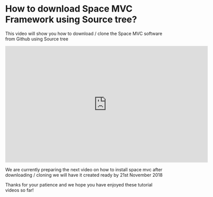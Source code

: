 # How to download Space MVC Framework using Source tree?

This video will show you how to download / clone the Space MVC software from Github using Source tree

<iframe width=640 height=369 frameborder="0" scrolling="no" src="https://screencast-o-matic.com/embed?sc=cFXYrhrlwk&v=5&ff=1" allowfullscreen="true"></iframe>

We are currently preparing the next video on how to install space mvc after downloading / cloning we will have it created ready by 21st November 2018

Thanks for your patience and we hope you have enjoyed these tutorial videos so far!